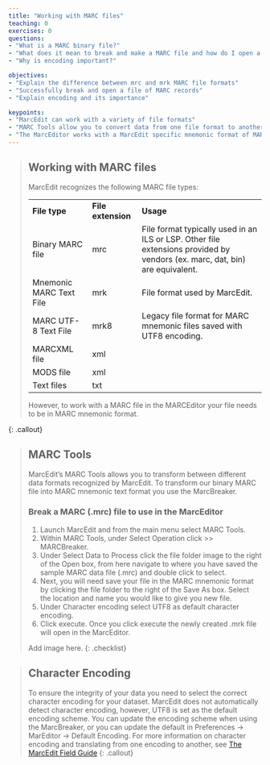 ```yaml
---
title: "Working with MARC files"
teaching: 0
exercises: 0
questions:
- "What is a MARC binary file?"
- "What does it mean to break and make a MARC file and how do I open a file of MARC records in MARCedit?"
- "Why is encoding important?"

objectives:
- "Explain the difference between mrc and mrk MARC file formats"
- "Successfully break and open a file of MARC records"
- "Explain encoding and its importance"

keypoints:
- "MarcEdit can work with a variety of file formats"
- "MARC Tools allow you to convert data from one file format to another"
- "The MarcEditor works with a MarcEdit specific mnemonic format of MARC records (.mrk)"
---
```



>## Working with MARC files
>MarcEdit recognizes the following MARC file types:
>
><table>
>  <tr>
>   <td><strong>File type</strong>
>   </td>
>   <td><strong>File extension</strong>
>   </td>
>   <td><strong>Usage</strong>
>   </td>
>  </tr>
>  <tr>
>   <td>Binary MARC file
>   </td>
>   <td>mrc
>   </td>
>   <td>File format typically used in an  ILS or LSP. Other file extensions provided by vendors (ex. marc, dat, bin) are equivalent.
>   </td>
>  </tr>
>  <tr>
>   <td>Mnemonic MARC Text File
>   </td>
>   <td>mrk
>   </td>
>   <td>File format used by MarcEdit.
>   </td>
>  </tr>
>  <tr>
>   <td>MARC UTF-8 Text File
>   </td>
>   <td>mrk8
>   </td>
>   <td>Legacy file format for MARC mnemonic files saved with UTF8 encoding.
>   </td>
>  </tr>
>  <tr>
>   <td>MARCXML file
>   </td>
>   <td>xml
>   </td>
>   <td>&nbsp;
>   </td>
>  </tr>
>  <tr>
>   <td>MODS file
>   </td>
>   <td>xml
>   </td>
>   <td>
>   </td>
>  </tr>
>  <tr>
>   <td>Text files
>   </td>
>   <td>txt
>   </td>
>   <td>
>   </td>
>  </tr>
></table>
>However, to work with a MARC file in the MARCEditor your file needs to be in MARC mnemonic format.
{: .callout}

>## MARC Tools
>MarcEdit’s MARC Tools allows you to transform between different data formats recognized by MarcEdit.  To transform our binary MARC file into MARC mnemonic text format you use the MarcBreaker.
>
>### Break a MARC (.mrc) file to use in the MarcEditor
>
>1. Launch MarcEdit and from the main menu select MARC Tools.
>2. Within MARC Tools, under Select Operation click >> MARCBreaker.
>3. Under Select Data to Process click the file folder image to the right of the Open box, from here navigate to where you have saved the sample MARC data file (.mrc) and double click to select.
>4. Next, you will need save your file in the MARC mnemonic format by clicking the file folder to the right of the Save As box. Select the location and name you would like to give you new file.
>5. Under Character encoding select UTF8 as default character encoding.
>6. Click execute. Once you click execute the newly created .mrk file will open in the MarcEditor.
>
>Add image here.
{: .checklist}

>## Character Encoding
>To ensure the integrity of your data you need to select the correct character encoding for your dataset. MarcEdit does not automatically detect character encoding, however, UTF8 is set as the default encoding scheme. You can update the encoding scheme when using the MarcBreaker, or you can update the default in Preferences → MarEditor → Default Encoding. For more information on character encoding and translating from one encoding to another, see [The MarcEdit Field Guide](https://marcedit.reeset.net/learning_marcedit/9-2/dealing-with-character-encodings-in-marcedit/)
{: .callout}
